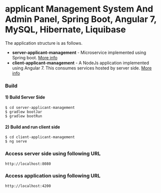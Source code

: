 # applicant Management System And Admin Panel, Spring Boot, Angular 7, MySQL, Hibernate, Liquibase

The application structure is as follows.
- **server-applicant-management** - Microservice implemented using Spring boot. [More info](server-applicant-management/README.md)
- **client-applicant-management** - A NodeJs application implemented using Angular 7. This consumes services hosted by server side.  [More info](client-applicant-management/README.md)

### Build

#### 1) Build Server Side
   
```
$ cd server-applicant-management
$ gradlew bootJar
$ gradlew bootRun
```

#### 2) Build and run client side

```
$ cd client-applicant-management
$ ng serve
```

### Access server side using following URL

```
http://localhost:8080
```

### Access application using following URL

```
http://localhost:4200
```

